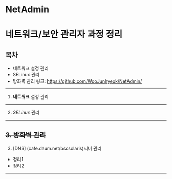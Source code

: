 # NetAdmin
# 네트워크/보안 관리자 과정 정리
## 목차

* 네트워크 설정 관리
* SELinux 관리
* 방화벽 관리
링크: https://github.com/WooJunhyeok/NetAdmin/
-----------------------------------------------------
1. **네트워크** 설정 관리
-----------------------------------------------------
2. *SELinux* 관리
-----------------------------------------------------
~~3. 방화벽 관리~~
-----------------------------------------------------
3. [DNS] (cafe.daum.net/bscsolaris)서버 관리
* 정리1
* 정리2
-----------------------------------------------------

